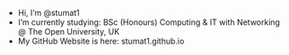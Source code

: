 - Hi, I’m @stumat1
- I’m currently studying: BSc (Honours) Computing & IT with Networking @ The Open University, UK
- My GitHub Website is here: stumat1.github.io

<!---
stumat1/stumat1 is a ✨ special ✨ repository because its `README.md` (this file) appears on your GitHub profile.
You can click the Preview link to take a look at your changes.
--->
